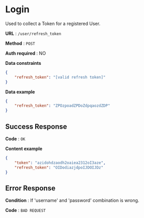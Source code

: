 # Login

Used to collect a Token for a registered User.

**URL** : `/user/refresh_token`

**Method** : `POST`

**Auth required** : NO

**Data constraints**

```json
{
    "refresh_token": "[valid refresh token]"
}
```

**Data example**

```json
{
    "refresh_token": "ZPOzpoadZPDoZdpqaozdZDP"
}
```

## Success Response

**Code** : `OK`

**Content example**

```json
{
    "token": "azidohdzaodh2oaiea2312oI3aze",
    "refresh_token": "OIDodiazjdpoIJDOIJDz"
}
```

## Error Response

**Condition** : If 'username' and 'password' combination is wrong.

**Code** : `BAD REQUEST`
